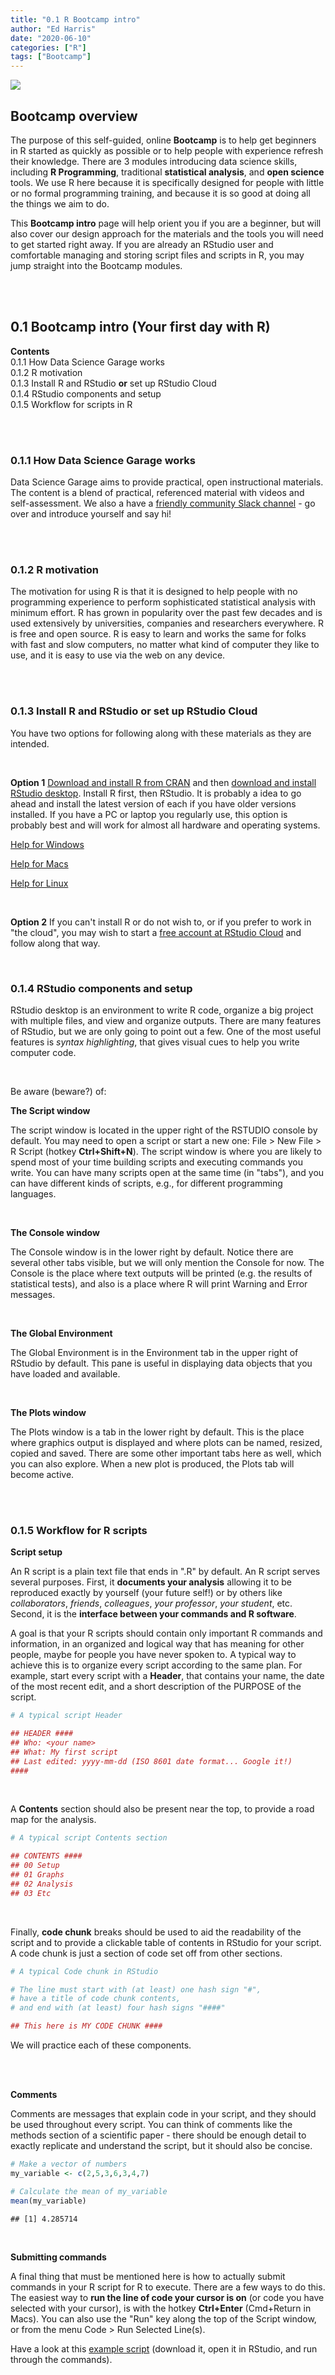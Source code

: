 ```yaml
---
title: "0.1 R Bootcamp intro"
author: "Ed Harris"
date: "2020-06-10"
categories: ["R"]
tags: ["Bootcamp"]
--- 
```




![](/img/pop_fisher_sm.png)  
  
  
## Bootcamp overview  
  
The purpose of this self-guided, online **Bootcamp** is to help get beginners in R started as quickly as possible or to help people with experience refresh their knowledge.  There are 3 modules introducing data science skills, including **R Programming**, traditional **statistical analysis**, and **open science** tools.  We use R here because it is specifically designed for people with little or no formal programming training, and because it is so good at doing all the things we aim to do.  
  
This **Bootcamp intro** page will help orient you if you are a beginner, but will also cover our design approach for the materials and the tools you will need to get started right away.  If you are already an RStudio user and comfortable managing and storing script files and scripts in R, you may  jump straight into the Bootcamp modules.  
  
<br/><br/>

## 0.1 Bootcamp intro (Your first day with R)  
  
  
**Contents**  
0.1.1 How Data Science Garage works  
0.1.2 R motivation  
0.1.3 Install R and RStudio **or** set up RStudio Cloud  
0.1.4 RStudio components and setup  
0.1.5 Workflow for scripts in R  
  
<br/><br/>

### 0.1.1 How Data Science Garage works  
  
Data Science Garage aims to provide practical, open instructional materials.  The content is a blend of practical, referenced material with videos and self-assessment.  We also a have a [friendly community Slack channel](https://join.slack.com/t/hadatascience/shared_invite/zt-ekigo1t3-0ADgafsF6zTDwJ9SxIws9w) - go over and introduce yourself and say hi!  
  
<br/><br/>

### 0.1.2 R motivation  
  
The motivation for using R is that it is designed to help people with no programming experience to perform sophisticated statistical analysis with minimum effort.  R has grown in popularity over the past few decades and is used extensively by universities, companies and researchers everywhere.  R is free and open source.  R is easy to learn and works the same for folks with fast and slow computers, no matter what kind of computer they like to use, and it is easy to use via the web on any device.  
  
<br/><br/>

### 0.1.3 Install R and RStudio **or** set up RStudio Cloud  
  
You have two options for following along with these materials as they are intended.  

<br/>

**Option 1** [Download and install R from CRAN](https://cloud.r-project.org/) and then [download and install RStudio desktop](https://rstudio.com/products/rstudio/download/#download).  Install R first, then RStudio.  It is probably a idea to go ahead and install the latest version of each if you have older versions installed.  If you have a PC or laptop you regularly use, this option is probably best and will work for almost all hardware and operating systems.  
  
[Help for Windows](https://www.google.com/search?q=how+do+I+install+R+for+mac&oq=how+do+I+install+R+for+windows)  
  
  
[Help for Macs](https://www.google.com/search?q=how+do+I+install+R+for+mac&oq=how+do+I+install+R+for+mac)  
  
  
[Help for Linux](https://www.google.com/search?q=how+do+I+install+R+for+linux&oq=how+do+I+install+R+for+linux)  
  
<br/>
  
**Option 2** If you can't install R or do not wish to, or if you prefer to work in "the cloud", you may wish to start a [free account at RStudio Cloud](https://rstudio.cloud) and follow along that way.  
  
<br/>

### 0.1.4 RStudio components and setup   

RStudio desktop is an environment to write R code, organize a big project with multiple files, and view and organize outputs.  There are many features of RStudio, but we are only going to point out a few.  One of the most useful features is *syntax highlighting*, that gives visual cues to help you write computer code.

<br/>  

Be aware (beware?) of:  
  
**The Script window**  

The script window is located in the upper right of the RSTUDIO console by default.  You may need to open a script or start a new one: File > New File > R Script (hotkey **Ctrl+Shift+N**).  The script window is where you are likely to spend most of your time building scripts and executing commands you write. You can have many scripts open at the same time (in "tabs"), and you can have different kinds of scripts, e.g., for different programming languages.
  
<br/>  

**The Console window**  

The Console window is in the lower right by default.  Notice there are several other tabs visible, but we will only mention the Console for now.  The Console is the place where text outputs will be printed (e.g. the results of statistical tests), and also is a place where R will print Warning and Error messages.
  
<br/>  
 
**The Global Environment**  
  
The Global Environment is in the Environment tab in the upper right of RStudio by default.  This pane is useful in displaying data objects that you have loaded and available.

<br/>  

**The Plots window**  
  
The Plots window is a tab in the lower right by default.  This is the place where graphics output is displayed and where plots can be named, resized, copied and saved.  There are some other important tabs here as well, which you can also explore.  When a new plot is produced, the Plots tab will become active.
  
<br/><br/>  

### 0.1.5 Workflow for R scripts  
  
**Script setup**  
  
An R script is a plain text file that ends in ".R" by default.  An R script serves several purposes.  First, it **documents your analysis** allowing it to be reproduced exactly by yourself (your future self!) or by others like *collaborators*, *friends*, *colleagues*, *your professor*, *your student*, etc.  Second, it is the **interface between your commands and R software**.  
  
A goal is that your R scripts should contain only important R commands and information, in an organized and logical way that has meaning for other people, maybe for people you have never spoken to.  A typical way to achieve this is to organize every script according to the same plan.  For example, start every script with a **Header**, that contains your name, the date of the most recent edit, and a short description of the PURPOSE of the script.  


```r
# A typical script Header

## HEADER ####
## Who: <your name>
## What: My first script
## Last edited: yyyy-mm-dd (ISO 8601 date format... Google it!)
####
```

<br/>  

A **Contents** section should also be present near the top, to provide a road map for the analysis. 

```r
# A typical script Contents section

## CONTENTS ####
## 00 Setup
## 01 Graphs
## 02 Analysis
## 03 Etc
```

<br/>  

Finally, **code chunk** breaks should be used to aid the readability of the script and to provide a clickable table of contents in RStudio for your script.  A code chunk is just a section of code set off from other sections.



```r
# A typical Code chunk in RStudio

# The line must start with (at least) one hash sign "#", 
# have a title of code chunk contents, 
# and end with (at least) four hash signs "####" 

## This here is MY CODE CHUNK ####
```


We will practice each of these components.

<br/><br/>

**Comments**  
  
Comments are messages that explain code in your script, and they should be used throughout every script.  You can think of comments like the methods section of a scientific paper - there should be enough detail to exactly replicate and understand the script, but it should also be concise.


```r
# Make a vector of numbers
my_variable <- c(2,5,3,6,3,4,7)

# Calculate the mean of my_variable
mean(my_variable)
```

```
## [1] 4.285714
```
  
<br/>  

**Submitting commands**  
  
A final thing that must be mentioned here is how to actually submit commands in your R script for R to execute. There are a few ways to do this. The easiest way to **run the line of code your cursor is on** (or code you have selected with your cursor), is with the hotkey **Ctrl+Enter** (Cmd+Return in Macs).  You can also use the "Run" key along the top of the Script window, or from the menu Code > Run Selected Line(s).

Have a look at this [example script](/scripts/script-0.1.5.R) (download it, open it in RStudio, and run through the commands).
